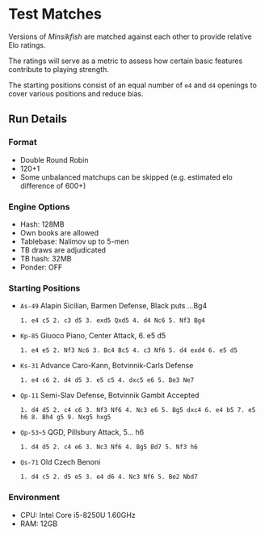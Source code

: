 # Test Matches

Versions of _Minsikfish_ are matched against each other to provide relative Elo ratings.

The ratings will serve as a metric to assess how certain basic features contribute to playing strength.

The starting positions consist of an equal number of `e4` and `d4` openings to cover various positions and reduce bias.

## Run Details

### Format

- Double Round Robin
- 120+1
- Some unbalanced matchups can be skipped (e.g. estimated elo difference of 600+)

### Engine Options

- Hash: 128MB
- Own books are allowed
- Tablebase: Nalimov up to 5-men
- TB draws are adjudicated
- TB hash: 32MB
- Ponder: OFF

### Starting Positions

- `As-49` Alapin Sicilian, Barmen Defense, Black puts ...Bg4

  `1. e4 c5 2. c3 d5 3. exd5 Qxd5 4. d4 Nc6 5. Nf3 Bg4`

- `Kp-85` Giuoco Piano, Center Attack, 6. e5 d5

  `1. e4 e5 2. Nf3 Nc6 3. Bc4 Bc5 4. c3 Nf6 5. d4 exd4 6. e5 d5`

- `Ks-31` Advance Caro-Kann, Botvinnik-Carls Defense

  `1. e4 c6 2. d4 d5 3. e5 c5 4. dxc5 e6 5. Be3 Ne7`

- `Qp-11` Semi-Slav Defense, Botvinnik Gambit Accepted

  `1. d4 d5 2. c4 c6 3. Nf3 Nf6 4. Nc3 e6 5. Bg5 dxc4 6. e4 b5 7. e5 h6 8. Bh4 g5 9. Nxg5 hxg5`

- `Qp-53~5` QGD, Pillsbury Attack, 5... h6

  `1. d4 d5 2. c4 e6 3. Nc3 Nf6 4. Bg5 Bd7 5. Nf3 h6`

- `Qs-71` Old Czech Benoni

  `1. d4 c5 2. d5 e5 3. e4 d6 4. Nc3 Nf6 5. Be2 Nbd7`

### Environment

- CPU: Intel Core i5-8250U 1.60GHz
- RAM: 12GB
